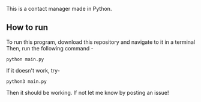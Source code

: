 This is a contact manager made in Python.

## How to run

To run this program, download this repository and navigate to it in a terminal
Then, run the following command -

`python main.py`

If it doesn't work, try-

`python3 main.py`

Then it should be working. If not let me know by posting an issue!
